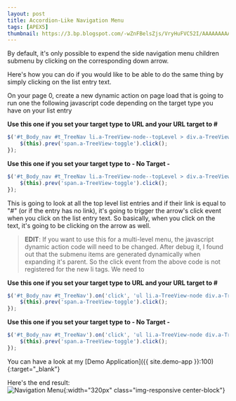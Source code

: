 ```yaml
---
layout: post
title: Accordion-Like Navigation Menu
tags: [APEX5]
thumbnail: https://3.bp.blogspot.com/-wZnFBelsZjs/VryHuFVC52I/AAAAAAAAAFo/EyBjAfIspEk/s72-c/Accordion-Like%2BNavigation%2BMenu.gif
---
```


By default, it's only possible to expend the side navigation menu children submenu by clicking on the corresponding down arrow.

Here's how you can do if you would like to be able to do the same thing by simply clicking on the list entry text.

On your page 0, create a new dynamic action on page load that is going to run one the following javascript code depending on the target type you have on your list entry

**Use this one if you set your target type to URL and your URL target to #**
```javascript
$('#t_Body_nav #t_TreeNav li.a-TreeView-node--topLevel > div.a-TreeView-content:has(a[href="#"])').click(function(){
    $(this).prev('span.a-TreeView-toggle').click();
});
```

**Use this one if you set your target type to - No Target -**
```javascript
$('#t_Body_nav #t_TreeNav li.a-TreeView-node--topLevel > div.a-TreeView-content:not(:has(a))').click(function(){
    $(this).prev('span.a-TreeView-toggle').click();
});
```

This is going to look at all the top level list entries and if their link is equal to "#" (or if the entry has no link), it's going to trigger the arrow's click event when you click on the list entry text.
So basically, when you click on the text, it's going to be clicking on the arrow as well.

> **EDIT**: If you want to use this for a multi-level menu, the javascript dynamic action code will need to be changed. After debug it, I found out that the submenu items are generated dynamically when expanding it's parent. So the click event from the above code is not registered for the new li tags. We need to

**Use this one if you set your target type to URL and your URL target to #**
```javascript
$('#t_Body_nav #t_TreeNav').on('click', 'ul li.a-TreeView-node div.a-TreeView-content:has(a[href="#"])', function(){
    $(this).prev('span.a-TreeView-toggle').click();
});
```

**Use this one if you set your target type to - No Target -**
```javascript
$('#t_Body_nav #t_TreeNav').on('click', 'ul li.a-TreeView-node div.a-TreeView-content:not(:has(a))', function(){
    $(this).prev('span.a-TreeView-toggle').click();
});
```

You can have a look at my [Demo Application]({{ site.demo-app }}:100){:target="_blank"}

Here's the end result:  
![Navigation Menu](https://3.bp.blogspot.com/-wZnFBelsZjs/VryHuFVC52I/AAAAAAAAAFo/EyBjAfIspEk/s1600/Accordion-Like%2BNavigation%2BMenu.gif "Navigation Menu"){:width="320px" class="img-responsive center-block"}